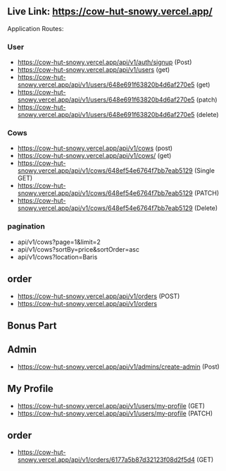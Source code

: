 ## Live Link: https://cow-hut-snowy.vercel.app/

Application Routes:

### User

- https://cow-hut-snowy.vercel.app/api/v1/auth/signup (Post)
- https://cow-hut-snowy.vercel.app/api/v1/users (get)
- https://cow-hut-snowy.vercel.app/api/v1/users/648e691f63820b4d6af270e5 (get)
- https://cow-hut-snowy.vercel.app/api/v1/users/648e691f63820b4d6af270e5 (patch)
- https://cow-hut-snowy.vercel.app/api/v1/users/648e691f63820b4d6af270e5 (delete)

### Cows

- https://cow-hut-snowy.vercel.app/api/v1/cows (post)
- https://cow-hut-snowy.vercel.app/api/v1/cows/ (get)
- https://cow-hut-snowy.vercel.app/api/v1/cows/648ef54e6764f7bb7eab5129 (Single GET)
- https://cow-hut-snowy.vercel.app/api/v1/cows/648ef54e6764f7bb7eab5129 (PATCH)
- https://cow-hut-snowy.vercel.app/api/v1/cows/648ef54e6764f7bb7eab5129 (Delete)

### pagination

- api/v1/cows?page=1&limit=2
- api/v1/cows?sortBy=price&sortOrder=asc
- api/v1/cows?location=Baris

## order

- https://cow-hut-snowy.vercel.app/api/v1/orders (POST)
- https://cow-hut-snowy.vercel.app/api/v1/orders

## Bonus Part

## Admin

- https://cow-hut-snowy.vercel.app/api/v1/admins/create-admin (Post)

## My Profile

- https://cow-hut-snowy.vercel.app/api/v1/users/my-profile (GET)
- https://cow-hut-snowy.vercel.app/api/v1/users/my-profile (PATCH)

## order

- https://cow-hut-snowy.vercel.app/api/v1/orders/6177a5b87d32123f08d2f5d4 (GET)
